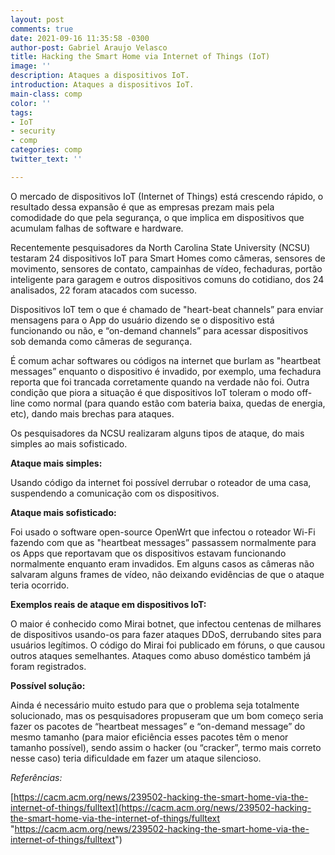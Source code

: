 ```yaml
---
layout: post
comments: true
date: 2021-09-16 11:35:58 -0300
author-post: Gabriel Araujo Velasco
title: Hacking the Smart Home via Internet of Things (IoT)
image: ''
description: Ataques a dispositivos IoT.
introduction: Ataques a dispositivos IoT.
main-class: comp
color: ''
tags:
- IoT
- security
- comp
categories: comp
twitter_text: ''

---
```

O mercado de dispositivos IoT (Internet of Things) está crescendo rápido, o resultado dessa expansão é que as empresas prezam mais pela comodidade do que pela segurança, o que implica em dispositivos que acumulam falhas de software e hardware.

Recentemente pesquisadores da North Carolina State University (NCSU) testaram 24 dispositivos IoT para Smart Homes como câmeras, sensores de movimento, sensores de contato, campainhas de vídeo, fechaduras, portão inteligente para garagem e outros dispositivos comuns do cotidiano, dos 24 analisados, 22 foram atacados com sucesso.

Dispositivos IoT tem o que é chamado de "heart-beat channels” para enviar mensagens para o App do usuário dizendo se o dispositivo está funcionando ou não, e “on-demand channels” para acessar dispositivos sob demanda como câmeras de segurança.

É comum achar softwares ou códigos na internet que burlam as "heartbeat messages” enquanto o dispositivo é invadido, por exemplo, uma fechadura reporta que foi trancada corretamente quando na verdade não foi. Outra condição que piora a situação é que dispositivos IoT toleram o modo off-line como normal (para quando estão com bateria baixa, quedas de energia, etc), dando mais brechas para ataques.

Os pesquisadores da NCSU realizaram alguns tipos de ataque, do mais simples ao mais sofisticado.

**Ataque mais simples:**

Usando código da internet foi possível derrubar o roteador de uma casa, suspendendo a comunicação com os dispositivos.

**Ataque mais sofisticado:**

Foi usado o software open-source OpenWrt que infectou o roteador Wi-Fi fazendo com que as "heartbeat messages” passassem normalmente para os Apps que reportavam que os dispositivos estavam funcionando normalmente enquanto eram invadidos. Em alguns casos as câmeras não salvaram alguns frames de vídeo, não deixando evidências de que o ataque teria ocorrido.

**Exemplos reais de ataque em dispositivos IoT:**

O maior é conhecido como Mirai botnet, que infectou centenas de milhares de dispositivos usando-os para fazer ataques DDoS, derrubando sites para usuários legítimos. O código do Mirai foi publicado em fóruns, o que causou outros ataques semelhantes. Ataques como abuso doméstico também já foram registrados.

**Possível solução:**

Ainda é necessário muito estudo para que o problema seja totalmente solucionado, mas os pesquisadores propuseram que um bom começo seria fazer os pacotes de “heartbeat messages” e “on-demand message” do mesmo tamanho (para maior eficiência esses pacotes têm o menor tamanho possível), sendo assim o hacker (ou “cracker”, termo mais correto nesse caso) teria dificuldade em fazer um ataque silencioso.

_Referências:_

[https://cacm.acm.org/news/239502-hacking-the-smart-home-via-the-internet-of-things/fulltext](https://cacm.acm.org/news/239502-hacking-the-smart-home-via-the-internet-of-things/fulltext "https://cacm.acm.org/news/239502-hacking-the-smart-home-via-the-internet-of-things/fulltext")